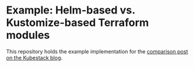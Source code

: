 # Example: Helm-based vs. Kustomize-based Terraform modules

This repository holds the example implementation for the [comparison post on the Kubestack blog](https://dev.to/kubestack/a-better-way-to-provision-kubernetes-resources-using-terraform-355n).
